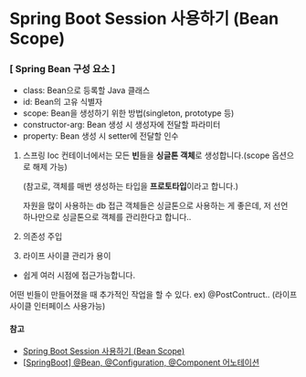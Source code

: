 # Spring Boot Session 사용하기 (Bean Scope)



### **[ Spring Bean 구성 요소 ]**

- class: Bean으로 등록할 Java 클래스 
- id: Bean의 고유 식별자 
- scope: Bean을 생성하기 위한 방법(singleton, prototype 등) 
- constructor-arg: Bean 생성 시 생성자에 전달할 파라미터 
- property: Bean 생성 시 setter에 전달할 인수 

 

1. 스프링 Ioc 컨테이너에서는 모든 **빈**들을 **싱글톤 객체**로 생성합니다.(scope 옵션으로 해제 가능)

   (참고로, 객체를 매번 생성하는 타입을 **프로토타입**이라고 합니다.)

   

   자원을 많이 사용하는 db 접근 객체들은 싱글톤으로 사용하는 게 좋은데, 저 선언 하나만으로 싱글톤으로 객체를 관리한다고 합니다..



2. 의존성 주입



3. 라이프 사이클 관리가 용이

-  쉽게 여러 시점에 접근가능합니다.

  어떤 빈들이 만들어졌을 때 추가적인 작업을 할 수 있다. ex) @PostContruct.. (라이프사이클 인터페이스 사용가능)



#### 참고

- [Spring Boot Session 사용하기 (Bean Scope)](https://gofnrk.tistory.com/42)
- [[SpringBoot\] @Bean, @Configuration, @Component 어노테이션](https://mangkyu.tistory.com/75)
